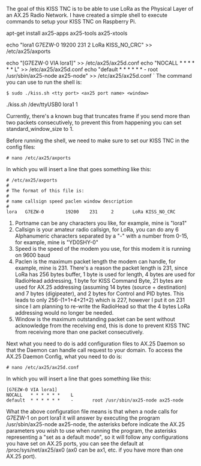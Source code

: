 The goal of this KISS TNC is to be able to use LoRa as the Physical Layer of an AX.25 Radio Network. I have created a simple shell to execute commands to setup your KISS TNC on Raspberry Pi.


apt-get install ax25-apps ax25-tools ax25-xtools

echo "lora1   G7EZW-0        19200    231     2       LoRa KISS_NO_CRC" >> /etc/ax25/axports

echo "[G7EZW-0 VIA lora1]" >> /etc/ax25/ax25d.conf
echo "NOCALL   * * * * * *    L" >> /etc/ax25/ax25d.conf
echo "default  * * * * * *    -       root /usr/sbin/ax25-node ax25-node" >> /etc/ax25/ax25d.conf
`
The command you can use to run the shell is:

```
$ sudo ./kiss.sh <tty port> <ax25 port name> <window>
```

./kiss.sh /dev/ttyUSB0 lora1 1


Currently, there's a known bug that truncates frame if you send more than two packets consecutively, to prevent this from happening you can set standard_window_size to 1.

Before running the shell, we need to make sure to set our KISS TNC in the config files:

```
# nano /etc/ax25/axports
```

In which you will insert a line that goes something like this:

```
# /etc/ax25/axports
#
# The format of this file is:
#
# name callsign speed paclen window description
#
lora   G7EZW-0        19200    231     2       LoRa KISS_NO_CRC
```

1. Portname can be any characters you like, for example, mine is "lora1"
2. Callsign is your amateur radio callsign, for LoRa, you can do any 6 Alphanumeric characters separated by a "-" with a number from 0-15, for example, mine is "YD0SHY-0"
3. Speed is the speed of the modem you use, for this modem it is running on 9600 baud
4. Paclen is the maximum packet length the modem can handle, for example, mine is 231. There's a reason the packet length is 231, since LoRa has 256 bytes buffer, 1 byte is used for length, 4 bytes are used for RadioHead addressing, 1 byte for KISS Command Byte, 21 bytes are used for AX.25 addressing (assuming 14 bytes (source + destination) and 7 bytes (digipeater), and 2 bytes for Control and PID bytes. This leads to only 256-(1+1+4+21+2) which is 227, however I put it on 231 since I am planning to re-write the RadioHead so that the 4 bytes LoRa addressing would no longer be needed.
5. Window is the maximum outstanding packet can be sent without acknowledge from the receiving end, this is done to prevent KISS TNC from receiving more than one packet consecutively.

Next what you need to do is add configuration files to AX.25 Daemon so that the Daemon can handle call request to your domain. To access the AX.25 Daemon Config, what you need to do is:

```
# nano /etc/ax25/ax25d.conf
```

In which you will insert a line that goes something like this:

```
[G7EZW-0 VIA lora1]
NOCALL   * * * * * *    L
default  * * * * * *    -       root /usr/sbin/ax25-node ax25-node
```

What the above configuration file means is that when a node calls for G7EZW-1 on port lora1 it will answer by executing the program /usr/sbin/ax25-node ax25-node, the asterisks before indicate the AX.25 parameters you wish to use when running the program, the asterisks representing a "set as a default mode", so it will follow any configurations you have set on AX.25 ports, you can see the default at /proc/sys/net/ax25/ax0 (ax0 can be ax1, etc. if you have more than one AX.25 port).
